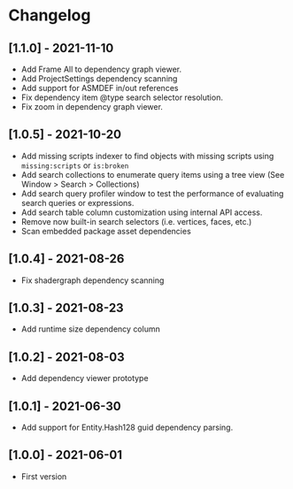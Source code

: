 # Changelog

## [1.1.0] - 2021-11-10
- Add Frame All to dependency graph viewer.
- Add ProjectSettings dependency scanning
- Add support for ASMDEF in/out references
- Fix dependency item @type search selector resolution.
- Fix zoom in dependency graph viewer.

## [1.0.5] - 2021-10-20
- Add missing scripts indexer to find objects with missing scripts using `missing:scripts` or `is:broken`
- Add search collections to enumerate query items using a tree view (See Window > Search > Collections)
- Add search query profiler window to test the performance of evaluating search queries or expressions.
- Add search table column customization using internal API access.
- Remove now built-in search selectors (i.e. vertices, faces, etc.)
- Scan embedded package asset dependencies

## [1.0.4] - 2021-08-26
- Fix shadergraph dependency scanning

## [1.0.3] - 2021-08-23
- Add runtime size dependency column

## [1.0.2] - 2021-08-03
- Add dependency viewer prototype

## [1.0.1] - 2021-06-30
- Add support for Entity.Hash128 guid dependency parsing.

## [1.0.0] - 2021-06-01
- First version